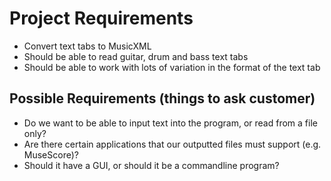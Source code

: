 # Project Requirements
 - Convert text tabs to MusicXML
 - Should be able to read guitar, drum and bass text tabs
 - Should be able to work with lots of variation in the format of the text tab
 
## Possible Requirements (things to ask customer)
 - Do we want to be able to input text into the program, or read from a file only?
 - Are there certain applications that our outputted files must support (e.g. MuseScore)?
 - Should it have a GUI, or should it be a commandline program?
